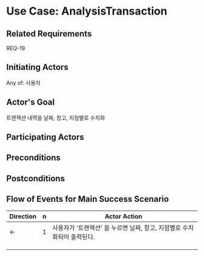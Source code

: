 # Use Case: AnalysisTransaction

## **Related Requirements**

REQ-19

## **Initiating Actors**

Any of: 사용자

## **Actor's Goal**

트랜잭션 내역을 날짜, 창고, 지점별로 수치화

## **Participating Actors**


## **Preconditions**



## **Postconditions**



## Flow of Events for Main Success Scenario
| Direction | n | Actor Action                                                                                                         |
| --------- | - | -------------------------------------------------------------------------------------------------------------------- |
|      ←    | 1 | 사용자가 '트랜잭션' 을 누르면 날짜, 창고, 지점별로 수치화되어 출력된다.  |
|          |  |  |
|          |  |  |
|          |  |  |


